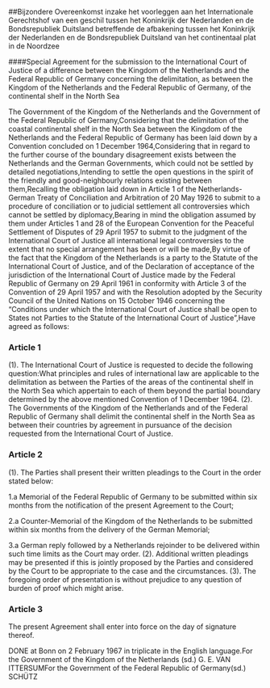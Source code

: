 <meta http-equiv='Content-Type' content='text/html; charset=utf-8' />

##Bijzondere Overeenkomst inzake het voorleggen aan het Internationale Gerechtshof van een geschil tussen het Koninkrijk der Nederlanden en de Bondsrepubliek Duitsland betreffende de afbakening tussen het Koninkrijk der Nederlanden en de Bondsrepubliek Duitsland van het continentaal plat in de Noordzee

####Special Agreement for the submission to the International Court of Justice of a difference between the Kingdom of the Netherlands and the Federal Republic of Germany concerning the delimitation, as between the Kingdom of the Netherlands and the Federal Republic of Germany, of the continental shelf in the North Sea

The Government of the Kingdom of the Netherlands and the Government of the Federal Republic of Germany,Considering that the delimitation of the coastal continental shelf in the North Sea between the Kingdom of the Netherlands and the Federal Republic of Germany has been laid down by a Convention concluded on 1 December 1964,Considering that in regard to the further course of the boundary disagreement exists between the Netherlands and the German Governments, which could not be settled by detailed negotiations,Intending to settle the open questions in the spirit of the friendly and good-neighbourly relations existing between them,Recalling the obligation laid down in Article 1 of the Netherlands-German Treaty of Conciliation and Arbitration of 20 May 1926 to submit to a procedure of conciliation or to judicial settlement all controversies which cannot be settled by diplomacy,Bearing in mind the obligation assumed by them under Articles 1 and 28 of the European Convention for the Peaceful Settlement of Disputes of 29 April 1957 to submit to the judgment of the International Court of Justice all international legal controversies to the extent that no special arrangement has been or will be made,By virtue of the fact that the Kingdom of the Netherlands is a party to the Statute of the International Court of Justice, and of the Declaration of acceptance of the jurisdiction of the International Court of Justice made by the Federal Republic of Germany on 29 April 1961 in conformity with Article 3 of the Convention of 29 April 1957 and with the Resolution adopted by the Security Council of the United Nations on 15 October 1946 concerning the “Conditions under which the International Court of Justice shall be open to States not Parties to the Statute of the International Court of Justice”,Have agreed as follows:

### Article  1  

(1).  The International Court of Justice is requested to decide the following question:What principles and rules of international law are applicable to the delimitation as between the Parties of the areas of the continental shelf in the North Sea which appertain to each of them beyond the partial boundary determined by the above mentioned Convention of 1 December 1964.
(2).  The Governments of the Kingdom of the Netherlands and of the Federal Republic of Germany shall delimit the continental shelf in the North Sea as between their countries by agreement in pursuance of the decision requested from the International Court of Justice.

### Article  2  

(1). The Parties shall present their written pleadings to the Court in the order stated below:

1.a Memorial of the Federal Republic of Germany to be submitted within six months from the notification of the present Agreement to the Court;

2.a Counter-Memorial of the Kingdom of the Netherlands to be submitted within six months from the delivery of the German Memorial;

3.a German reply followed by a Netherlands rejoinder to be delivered within such time limits as the Court may order.
(2). Additional written pleadings may be presented if this is jointly proposed by the Parties and considered by the Court to be appropriate to the case and the circumstances.
(3). The foregoing order of presentation is without prejudice to any question of burden of proof which might arise.

### Article  3  

The present Agreement shall enter into force on the day of signature thereof.

DONE at Bonn on 2 February 1967 in triplicate in the English language.For the Government of the Kingdom of the Netherlands (sd.) G. E. VAN ITTERSUMFor the Government of the Federal Republic of Germany(sd.) SCHÜTZ

